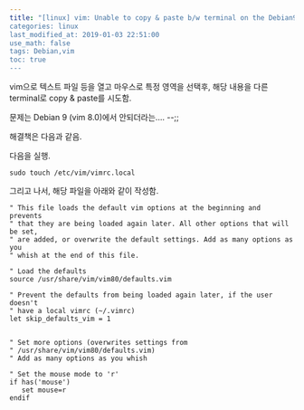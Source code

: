 ```yaml
---
title: "[linux] vim: Unable to copy & paste b/w terminal on the Debian9 (Stretch)
categories: linux
last_modified_at: 2019-01-03 22:51:00
use_math: false
tags: Debian,vim
toc: true
---
```


vim으로 텍스트 파일 등을 열고 마우스로 특정 영역을 선택후,  해당 내용을 다른 terminal로 copy & paste를 시도함.

문제는 Debian 9 (vim 8.0)에서 안되더라는.... --;;

해결책은 다음과 같음.

다음을 실행.

```
sudo touch /etc/vim/vimrc.local
```

그리고 나서, 해당 파일을 아래와 같이 작성함.

```
" This file loads the default vim options at the beginning and prevents
" that they are being loaded again later. All other options that will be set,
" are added, or overwrite the default settings. Add as many options as you
" whish at the end of this file.

" Load the defaults
source /usr/share/vim/vim80/defaults.vim

" Prevent the defaults from being loaded again later, if the user doesn't
" have a local vimrc (~/.vimrc)
let skip_defaults_vim = 1


" Set more options (overwrites settings from
" /usr/share/vim/vim80/defaults.vim)
" Add as many options as you whish

" Set the mouse mode to 'r'
if has('mouse')
   set mouse=r
endif
```

